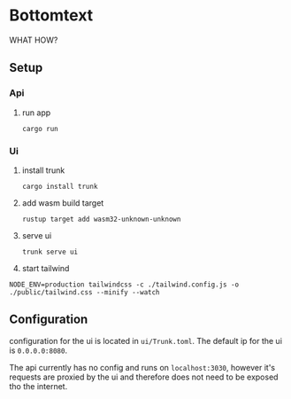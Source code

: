 # Bottomtext

WHAT HOW?

## Setup

### Api

1. run app

   `cargo run`

### Ui

1. install trunk

   `cargo install trunk`

1. add wasm build target

   `rustup target add wasm32-unknown-unknown`

1. serve ui

   `trunk serve ui`

1. start tailwind

`NODE_ENV=production tailwindcss -c ./tailwind.config.js -o ./public/tailwind.css --minify --watch`

## Configuration

configuration for the ui is located in `ui/Trunk.toml`. The default ip for the ui is `0.0.0.0:8080`.

The api currently has no config and runs on `localhost:3030`, however it's requests are proxied by the ui and therefore does not need to be exposed tho the internet.
